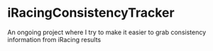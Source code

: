 # iRacingConsistencyTracker
An ongoing project where I try to make it easier to grab consistency information from iRacing results
